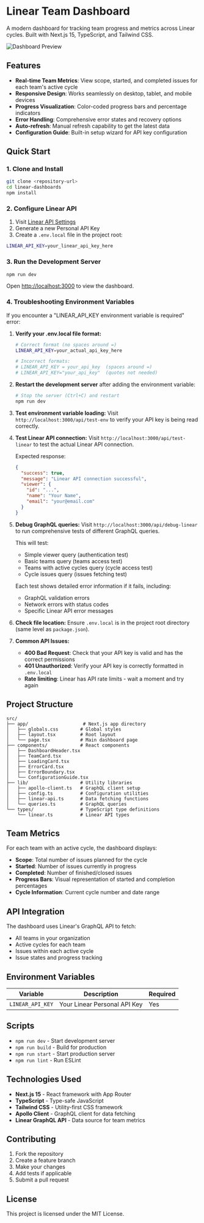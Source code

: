 # Linear Team Dashboard

A modern dashboard for tracking team progress and metrics across Linear cycles. Built with Next.js 15, TypeScript, and Tailwind CSS.

![Dashboard Preview](https://via.placeholder.com/800x400/f3f4f6/374151?text=Linear+Team+Dashboard)

## Features

- **Real-time Team Metrics**: View scope, started, and completed issues for each team's active cycle
- **Responsive Design**: Works seamlessly on desktop, tablet, and mobile devices
- **Progress Visualization**: Color-coded progress bars and percentage indicators
- **Error Handling**: Comprehensive error states and recovery options
- **Auto-refresh**: Manual refresh capability to get the latest data
- **Configuration Guide**: Built-in setup wizard for API key configuration

## Quick Start

### 1. Clone and Install

```bash
git clone <repository-url>
cd linear-dashboards
npm install
```

### 2. Configure Linear API

1. Visit [Linear API Settings](https://linear.app/settings/api)
2. Generate a new Personal API Key
3. Create a `.env.local` file in the project root:

```bash
LINEAR_API_KEY=your_linear_api_key_here
```

### 3. Run the Development Server

```bash
npm run dev
```

Open [http://localhost:3000](http://localhost:3000) to view the dashboard.

### 4. Troubleshooting Environment Variables

If you encounter a "LINEAR_API_KEY environment variable is required" error:

1. **Verify your .env.local file format:**
   ```bash
   # Correct format (no spaces around =)
   LINEAR_API_KEY=your_actual_api_key_here

   # Incorrect formats:
   # LINEAR_API_KEY = your_api_key  (spaces around =)
   # LINEAR_API_KEY="your_api_key"  (quotes not needed)
   ```

2. **Restart the development server** after adding the environment variable:
   ```bash
   # Stop the server (Ctrl+C) and restart
   npm run dev
   ```

3. **Test environment variable loading:**
   Visit `http://localhost:3000/api/test-env` to verify your API key is being read correctly.

4. **Test Linear API connection:**
   Visit `http://localhost:3000/api/test-linear` to test the actual Linear API connection.

   Expected response:
   ```json
   {
     "success": true,
     "message": "Linear API connection successful",
     "viewer": {
       "id": "...",
       "name": "Your Name",
       "email": "your@email.com"
     }
   }
   ```

5. **Debug GraphQL queries:**
   Visit `http://localhost:3000/api/debug-linear` to run comprehensive tests of different GraphQL queries.

   This will test:
   - Simple viewer query (authentication test)
   - Basic teams query (teams access test)
   - Teams with active cycles query (cycle access test)
   - Cycle issues query (issues fetching test)

   Each test shows detailed error information if it fails, including:
   - GraphQL validation errors
   - Network errors with status codes
   - Specific Linear API error messages

5. **Check file location:**
   Ensure `.env.local` is in the project root directory (same level as `package.json`).

6. **Common API Issues:**
   - **400 Bad Request**: Check that your API key is valid and has the correct permissions
   - **401 Unauthorized**: Verify your API key is correctly formatted in `.env.local`
   - **Rate limiting**: Linear has API rate limits - wait a moment and try again

## Project Structure

```
src/
├── app/                    # Next.js app directory
│   ├── globals.css        # Global styles
│   ├── layout.tsx         # Root layout
│   └── page.tsx           # Main dashboard page
├── components/            # React components
│   ├── DashboardHeader.tsx
│   ├── TeamCard.tsx
│   ├── LoadingCard.tsx
│   ├── ErrorCard.tsx
│   ├── ErrorBoundary.tsx
│   └── ConfigurationGuide.tsx
├── lib/                   # Utility libraries
│   ├── apollo-client.ts   # GraphQL client setup
│   ├── config.ts          # Configuration utilities
│   ├── linear-api.ts      # Data fetching functions
│   └── queries.ts         # GraphQL queries
└── types/                 # TypeScript type definitions
    └── linear.ts          # Linear API types
```

## Team Metrics

For each team with an active cycle, the dashboard displays:

- **Scope**: Total number of issues planned for the cycle
- **Started**: Number of issues currently in progress
- **Completed**: Number of finished/closed issues
- **Progress Bars**: Visual representation of started and completion percentages
- **Cycle Information**: Current cycle number and date range

## API Integration

The dashboard uses Linear's GraphQL API to fetch:

- All teams in your organization
- Active cycles for each team
- Issues within each active cycle
- Issue states and progress tracking

## Environment Variables

| Variable | Description | Required |
|----------|-------------|----------|
| `LINEAR_API_KEY` | Your Linear Personal API Key | Yes |

## Scripts

- `npm run dev` - Start development server
- `npm run build` - Build for production
- `npm run start` - Start production server
- `npm run lint` - Run ESLint

## Technologies Used

- **Next.js 15** - React framework with App Router
- **TypeScript** - Type-safe JavaScript
- **Tailwind CSS** - Utility-first CSS framework
- **Apollo Client** - GraphQL client for data fetching
- **Linear GraphQL API** - Data source for team metrics

## Contributing

1. Fork the repository
2. Create a feature branch
3. Make your changes
4. Add tests if applicable
5. Submit a pull request

## License

This project is licensed under the MIT License.
